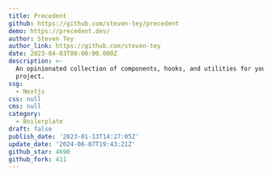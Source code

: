 ```yaml
---
title: Precedent
github: https://github.com/steven-tey/precedent
demo: https://precedent.dev/
author: Steven Tey
author_link: https://github.com/steven-tey
date: 2023-04-03T00:00:00.000Z
description: >-
  An opinionated collection of components, hooks, and utilities for your Next.js
  project.
ssg:
  - Nextjs
css: null
cms: null
category:
  - Boilerplate
draft: false
publish_date: '2023-01-13T14:27:05Z'
update_date: '2024-06-07T19:43:21Z'
github_star: 4690
github_fork: 411
---
```

